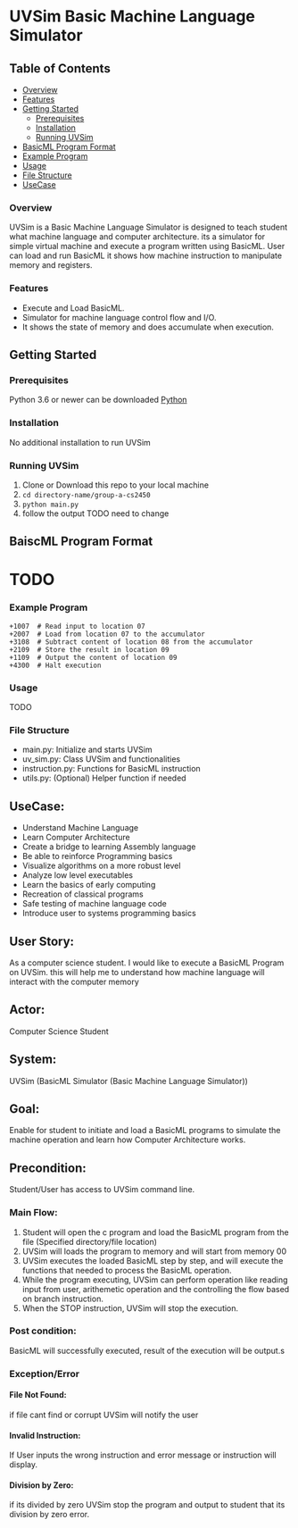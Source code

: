 # UVSim Basic Machine Language Simulator

## Table of Contents
- [Overview](#overview)
- [Features](#features)
- [Getting Started](#getting-started)
  - [Prerequisites](#prerequisites)
  - [Installation](#installation)
  - [Running UVSim](#running-uvsim)
- [BasicML Program Format](#basicml-program-format)
- [Example Program](#example-program)
- [Usage](#usage)
- [File Structure](#file-structure)
- [UseCase](#usecase)



### Overview

UVSim is a Basic Machine Language Simulator is designed to teach student what machine language and computer architecture. its a simulator for simple virtual machine and execute a program written using BasicML. User can load and run BasicML it shows how machine instruction to manipulate memory and registers.

### Features

- Execute and Load BasicML.
- Simulator for machine language control flow and I/O.
- It shows the state of memory and does accumulate when execution.

## Getting Started

### Prerequisites

Python 3.6 or newer can be downloaded [Python](https://www.python.org/downloads/)

### Installation

No additional installation to run UVSim

### Running UVSim

1. Clone or Download this repo to your local machine
2. ``cd directory-name/group-a-cs2450``
3. ``python main.py``
4. follow the output TODO need to change

## BaiscML Program Format
# TODO

### Example Program
```
+1007  # Read input to location 07
+2007  # Load from location 07 to the accumulator
+3108  # Subtract content of location 08 from the accumulator
+2109  # Store the result in location 09
+1109  # Output the content of location 09
+4300  # Halt execution
```
### Usage
TODO

### File Structure
- main.py: Initialize and starts UVSim
- uv_sim.py: Class UVSim and functionalities
- instruction.py: Functions for BasicML instruction
- utils.py: (Optional) Helper function if needed

## UseCase:
- Understand Machine Language
- Learn Computer Architecture
- Create a bridge to learning Assembly language
- Be able to reinforce Programming basics
- Visualize algorithms on a more robust level
- Analyze low level executables
- Learn the basics of early computing
- Recreation of classical programs
- Safe testing of machine language code 
- Introduce user to systems programming basics


## User Story:
As a computer science student. I would like to execute a BasicML Program on UVSim. this will help me to understand how machine language will interact with the computer memory

## Actor:
Computer Science Student

## System:
UVSim (BasicML Simulator (Basic Machine Language Simulator))

## Goal:
Enable for student to initiate and load a BasicML programs to simulate the machine operation and learn how Computer Architecture works.

## Precondition:
Student/User has access to UVSim command line.

### Main Flow:
1. Student will open the c program and load the BasicML program from the file (Specified directory/file location)
2. UVSim will loads the program to memory and will start from memory 00
3. UVSim executes the loaded BasicML step by step, and will execute the functions that needed to process the BasicML operation.
4. While the program executing, UVSim can perform operation like reading input from user, arithemetic operation and the controlling the flow based on branch instruction.
5. When the STOP instruction, UVSim will stop the execution.

### Post condition:
BasicML will successfully executed, result of the execution will be output.s

### Exception/Error
#### File Not Found:
if file cant find or corrupt UVSim will notify the user
#### Invalid Instruction:
If User inputs the wrong instruction and error message or instruction will display.
#### Division by Zero:
if its divided by zero UVSim stop the program and output to student that its division by zero error.

